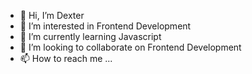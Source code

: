 - 👋 Hi, I’m Dexter
- 👀 I’m interested in Frontend Development
- 🌱 I’m currently learning Javascript
- 💞️ I’m looking to collaborate on Frontend Development
- 📫 How to reach me ...

<!---
Jdexurbano/Jdexurbano is a ✨ special ✨ repository because its `README.md` (this file) appears on your GitHub profile.
You can click the Preview link to take a look at your changes.
--->
